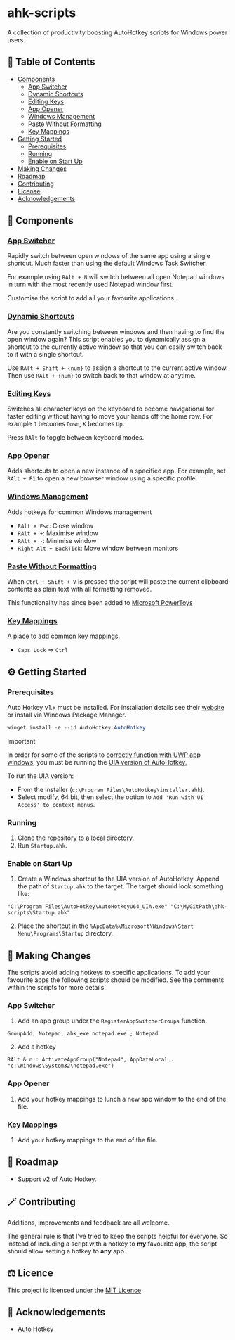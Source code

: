 # ahk-scripts

A collection of productivity boosting AutoHotkey scripts for Windows power users.


## 📌 Table of Contents
- [Components](#-components)
	- [App Switcher](#app-switcher)
	- [Dynamic Shortcuts](#dynamic-shortcuts)
	- [Editing Keys](#editing-keys)
	- [App Opener](#app-opener)
	- [Windows Management](#windows-management)
	- [Paste Without Formatting](#paste-without-formatting)
	- [Key Mappings](#key-mappings)
- [Getting Started](#%EF%B8%8F-getting-started)
	- [Prerequisites](#prerequisites)
	- [Running](#running)
	- [Enable on Start Up](#enable-on-start-up)
- [Making Changes](#-making-changes)
- [Roadmap](#-roadmap)
- [Contributing](#-contributing)
- [License](#%EF%B8%8F-licence)
- [Acknowledgements](#-acknowledgements)


## 🚀 Components

### [App Switcher](src/Lib/AppSwitcher.ahk)

Rapidly switch between open windows of the same app using a single shortcut. Much faster than using the default Windows Task Switcher.

For example using `RAlt + N` will switch between all open Notepad windows in turn with the most recently used Notepad window first. 

Customise the script to add all your favourite applications.

### [Dynamic Shortcuts](src/Lib/DynamicShortcuts.ahk)

Are you constantly switching between windows and then having to find the open window again? This script enables you to dynamically assign a shortcut to the currently active window so that you can easily switch back to it with a single shortcut.

Use `RAlt + Shift + {num}` to assign a shortcut to the current active window. Then use `RAlt + {num}` to switch back to that window at anytime.

### [Editing Keys](src/Lib/EditingKeys.ahk)

Switches all character keys on the keyboard to become navigational for faster editing without having to move your hands off the home row. For example `J` becomes `Down`, `K` becomes `Up`.

Press `RAlt` to toggle between keyboard modes.

### [App Opener](src/Lib/AppOpener.ahk)

Adds shortcuts to open a new instance of a specified app. For example, set `RAlt + F1` to open a new browser window using a specific profile.

### [Windows Management](src/Lib/WindowsManagement.ahk)

Adds hotkeys for common Windows management

- `RAlt + Esc`:  Close window
- `RAlt + +`: Maximise window
- `RAlt + -`: Minimise window
- `Right Alt + BackTick`: Move window between monitors

### [Paste Without Formatting](src/Lib/PasteWithoutFormatting.ahk)

When `Ctrl + Shift + V` is pressed the script will paste the current clipboard contents as plain text with all formatting removed.

This functionality has since been added to [Microsoft PowerToys](https://learn.microsoft.com/en-us/windows/powertoys/paste-as-plain-text)

### [Key Mappings](src/Lib/KeyMappings.ahk)

A place to add common key mappings.

- `Caps Lock` => `Ctrl`


## ⚙️ Getting Started

### Prerequisites

Auto Hotkey v1.x must be installed. For installation details see their [website](https://www.autohotkey.com) or install via Windows Package Manager.

```PowerShell
winget install -e --id AutoHotkey.AutoHotkey
```


> [!IMPORTANT]
> In order for some of the scripts to [correctly function with UWP app windows](https://www.autohotkey.com/docs/v1/FAQ.htm#uac), you must be running the [UIA version of AutoHotkey.](https://www.autohotkey.com/docs/v1/Program.htm#Installer_uiAccess)
> 
> To run the UIA version:
> - From the installer (`c:\Program Files\AutoHotkey\installer.ahk`).
> - Select modify, 64 bit, then select the option to `Add 'Run with UI Access' to context menus`.

### Running

1. Clone the repository to a local directory.
2. Run `Startup.ahk`.

### Enable on Start Up

1. Create a Windows shortcut to the UIA version of AutoHotkey. Append the path of `Startup.ahk` to the target. The target should look something like:

`"C:\Program Files\AutoHotkey\AutoHotkeyU64_UIA.exe" "C:\MyGitPath\ahk-scripts\Startup.ahk"`

2. Place the shortcut in the `%AppData%\Microsoft\Windows\Start Menu\Programs\Startup` directory.


## 📝 Making Changes  
  
The scripts avoid adding hotkeys to specific applications. To add your favourite apps the following scripts should be modified. See the comments within the scripts for more details.
### App Switcher

1. Add an app group under the `RegisterAppSwitcherGroups` function.
```
GroupAdd, Notepad, ahk_exe notepad.exe ; Notepad
```
2. Add a hotkey
```
RAlt & n:: ActivateAppGroup("Notepad", AppDataLocal . "c:\Windows\System32\notepad.exe")
```

### App Opener

1. Add your hotkey mappings to lunch a new app window to the end of the file.

### Key Mappings

1. Add your hotkey mappings to the end of the file.


## 🎯 Roadmap

- Support v2 of Auto Hotkey.


## 🪄 Contributing

Additions, improvements and feedback are all welcome. 

The general rule is that I've tried to keep the scripts helpful for everyone. So instead of including a script with a hotkey to **my** favourite app, the script should allow setting a hotkey to **any** app.


## ⚖️ Licence

This project is licensed under the [MIT Licence](https://github.com/dattiimo/ahk-scripts/blob/main/LICENSE)


## 🔗 Acknowledgements

- [Auto Hotkey](https://www.autohotkey.com)